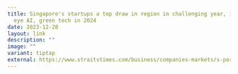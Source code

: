 ```yaml
---
title: Singapore's startups a top draw in region in challenging year, investors
  eye AI, green tech in 2024
date: 2023-12-28
layout: link
description: ""
image: ""
variant: tiptap
external: https://www.straitstimes.com/business/companies-markets/s-pore-s-start-ups-a-top-draw-in-region-in-challenging-year-investors-eye-ai-green-tech-in-2024
---
```

